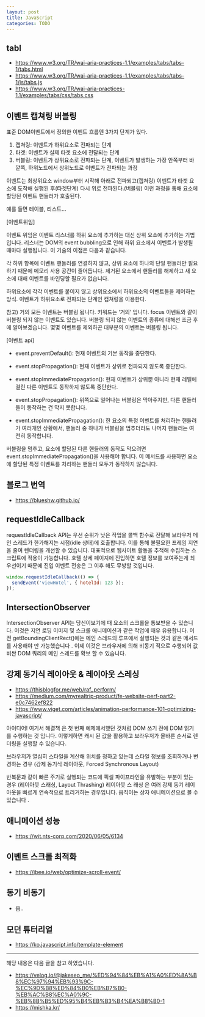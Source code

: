 ```yaml
---
layout: post
title: JavaScript
categories: TODO
---
```


## tabl
- https://www.w3.org/TR/wai-aria-practices-1.1/examples/tabs/tabs-1/tabs.html
- https://www.w3.org/TR/wai-aria-practices-1.1/examples/tabs/tabs-1/js/tabs.js
- https://www.w3.org/TR/wai-aria-practices-1.1/examples/tabs/css/tabs.css

## 이벤트 캡쳐링 버블링
표준 DOM이벤트에서 정의한 이벤트 흐름엔 3가지 단계가 있다.
1. 캡쳐링: 이벤트가 하위요소로 전파되는 단계
2. 타겟: 이벤트가 실제 타겟 요소에 전달되는 단계
3. 버블링: 이벤트가 상위요소로 전파되는 단계, 이벤트가 발생하는 가장 안쪽부터 바깥쪽, 하위노드에서 상위노드로 이벤트가 전파되는 과정

이벤트는 최상위요소 window부터 시작해 아래로 전파되고(캡쳐링) 이벤트가 타겟 요소에 도착해 실행된 후(타겟단계) 다시 위로 전파된다.(버블링) 이런 과정을 통해 요소에 할당된 이벤트 핸들러가 호출된다.

예를 들면 테이블, 리스트...

[이벤트위임]

이벤트 위임은 이벤트 리스너를 하위 요소에 추가하는 대신 상위 요소에 추가하는 기법입니다. 리스너는 DOM의 event bubbling으로 인해 하위 요소에서 이벤트가 발생될 때마다 실행됩니다. 이 기술의 이점은 다음과 같습니다.

각 하위 항목에 이벤트 핸들러를 연결하지 않고, 상위 요소에 하나의 단일 핸들러만 필요하기 때문에 메모리 사용 공간이 줄어듭니다.
제거된 요소에서 핸들러를 해제하고 새 요소에 대해 이벤트를 바인딩할 필요가 없습니다.

하위요소에 각각 이벤트를 붙이지 않고 상위요소에서 하위요소의 이벤트들을 제어하는 방식. 이벤트가 하위요소로 전파되는 단계인 캡쳐링을 이용한다.

참고) 거의 모든 이벤트는 버블링 됩니다.
키워드는 ‘거의’ 입니다. focus 이벤트와 같이 버블링 되지 않는 이벤트도 있습니다. 버블링 되지 않는 이벤트의 종류에 대해선 조금 후에 알아보겠습니다. 몇몇 이벤트를 제외하곤 대부분의 이벤트는 버블링 됩니다.


[이벤트 api]

- event.preventDefault(): 현재 이벤트의 기본 동작을 중단한다.
- event.stopPropagation(): 현재 이벤트가 상위로 전파되지 않도록 중단한다.
- event.stopImmediatePropagation(): 현재 이벤트가 상위뿐 아니라 현재 레벨에 걸린 다른 이벤트도 동작하지 않도록 중단한다.


- event.stopPropagation():  위쪽으로 일어나는 버블링은 막아주지만, 다른 핸들러들이 동작하는 건 막지 못합니다.
- event.stopImmediatePropagation(): 한 요소의 특정 이벤트를 처리하는 핸들러가 여러개인 상황에서, 핸들러 중 하나가 버블링을 멈추더라도 나머지 핸들러는 여전히 동작합니다. 

버블링을 멈추고, 요소에 할당된 다른 핸들러의 동작도 막으려면 event.stopImmediatePropagation()을 사용해야 합니다. 이 메서드를 사용하면 요소에 할당된 특정 이벤트를 처리하는 핸들러 모두가 동작하지 않습니다.


## 블로그 번역

- https://blueshw.github.io/

## requestIdleCallback
requestIdleCallback API는 우선 순위가 낮은 작업을 콜백 함수로 전달해 브라우저 메인 스레드가 한가해지는 시점(idle 상태)에 호출합니다. 이를 통해 불필요한 프레임 지연을 줄여 렌더링을 개선할 수 있습니다.
대표적으로 웹사이트 활동을 추적해 수집하는 스크립트에 적용이 가능합니다. 호텔 상세 페이지에 진입하면 호텔 정보를 보여주는게 최우선이기 때문에 진입 이벤트 전송은 그 이후 해도 무방할 것입니다.

```js
window.requestIdleCallback(() => {
  sendEvent('viewHotel', { hotelId: 123 });
});
```

## IntersectionObserver
IntersectionObserver API는 당신이보기에 때 요소의 스크롤을 통보받을 수 있습니다. 이것은 지연 로딩 이미지 및 스크롤 애니메이션과 같은 작업에 매우 유용합니다. 이전 getBoundingClientRect()에는 메인 스레드의 루프에서 실행되는 것과 같은 메서드를 사용해야 만 가능했습니다 . 이제 이것은 브라우저에 의해 비동기 적으로 수행되어 값 비싼 DOM 쿼리의 메인 스레드를 확보 할 수 있습니다.

## 강제 동기식 레이아웃 & 레이아웃 스레싱
- https://thisblogfor.me/web/raf_perform/
- https://medium.com/myrealtrip-product/fe-website-perf-part2-e0c7462ef822
- https://www.viget.com/articles/animation-performance-101-optimizing-javascript/ 

아이디어!
여기서 해결책 은 첫 번째 예제에서했던 것처럼 DOM 쓰기 전에 DOM 읽기를 수행하는 것 입니다. 이렇게하면 캐시 된 값을 활용하고 브라우저가 올바른 순서로 렌더링을 실행할 수 있습니다.

브라우저가 열심히 스타일을 계산해 위치를 정하고 있는데 스타일 정보를 조회하거나 변경하는 경우 (강제 동기식 레이아웃, Forced Synchronous Layout)

반복문과 같이 빠른 주기로 실행되는 코드에 픽셀 파이프라인을 유발하는 부분이 있는 경우 (레이아웃 스래싱, Layout Thrashing)
레이아웃 스 래싱 은 여러 강제 동기 레이아웃을 빠르게 연속적으로 트리거하는 경우입니다. 움직이는 상자 애니메이션으로 볼 수 있습니다 .







## 애니메이션 성능
- https://wit.nts-corp.com/2020/06/05/6134

## 이벤트 스크롤 최적화
- https://jbee.io/web/optimize-scroll-event/

## 동기 비동기
- 음..

## 모던 튜터리얼
- https://ko.javascript.info/template-element



---


해당 내용은 다음 글을 참고 하였습니다.

- https://velog.io/@jakeseo_me/%ED%94%84%EB%A1%A0%ED%8A%B8%EC%97%94%EB%93%9C-%EC%9D%B8%ED%84%B0%EB%B7%B0-%EB%AC%B8%EC%A0%9C-%EB%8B%B5%ED%95%B4%EB%B3%B4%EA%B8%B0-1
- https://mishka.kr/